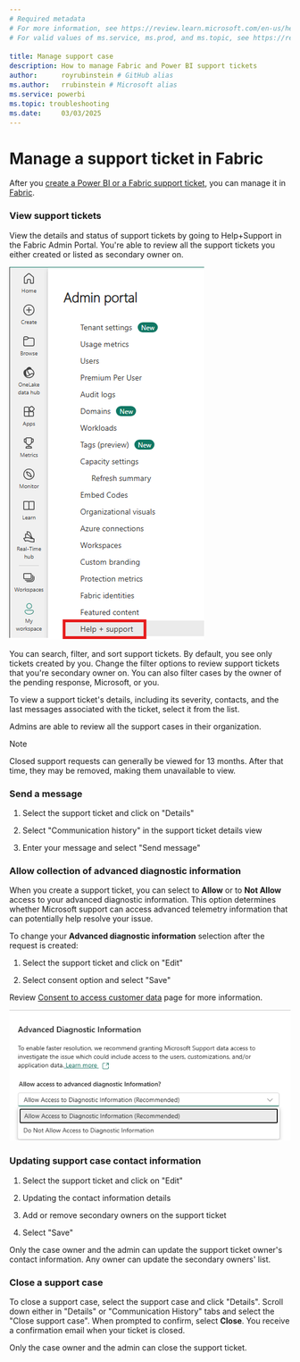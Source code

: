 ```yaml
---
# Required metadata
# For more information, see https://review.learn.microsoft.com/en-us/help/platform/learn-editor-add-metadata?branch=main
# For valid values of ms.service, ms.prod, and ms.topic, see https://review.learn.microsoft.com/en-us/help/platform/metadata-taxonomies?branch=main

title: Manage support case
description: How to manage Fabric and Power BI support tickets
author:      royrubinstein # GitHub alias
ms.author:   rrubinstein # Microsoft alias
ms.service: powerbi
ms.topic: troubleshooting
ms.date:     03/03/2025
---
```


# Manage a support ticket in Fabric

After you [create a Power BI or a Fabric support ticket](/power-bi/support/create-support-ticket), you can manage it in [Fabric](https://app.powerbi.com/admin-portal/supportCenter).

### View support tickets

View the details and status of support tickets by going to Help+Support in the Fabric Admin Portal. You're able to review all the support tickets you either created or listed as secondary owner on.

![Screenshot of the left navigation in the Admin Portal with Help+Support highlighted.](media/manage-support-ticket/help+support+admin-portal.png)

You can search, filter, and sort support tickets. By default, you see only tickets created by you. Change the filter options to review support tickets that you're secondary owner on. You can also filter cases by the owner of the pending response, Microsoft, or you. 

To view a support ticket's details, including its severity, contacts, and the last messages associated with the ticket, select it from the list. 

Admins are able to review all the support cases in their organization. 

> [!NOTE]
> Closed support requests can generally be viewed for 13 months. After that time, they may be removed, making them unavailable to view.

### Send a message

1. Select the support ticket and click on "Details"

1. Select "Communication history" in the support ticket details view

1. Enter your message and select "Send message"

### Allow collection of advanced diagnostic information

When you create a support ticket, you can select to **Allow** or to **Not Allow** access to your advanced diagnostic information. This option determines whether Microsoft support can access advanced telemetry information that can potentially help resolve your issue.

To change your **Advanced diagnostic information** selection after the request is created:

1. Select the support ticket and click on "Edit"

1. Select consent option and select "Save"

Review [Consent to access customer data](/power-bi/support/access-customer-data) page for more information.

![Screenshot of the consent change option in ticket's details.](media/manage-support-ticket/consent-to-access-data.png)

### Updating support case contact information

1. Select the support ticket and click on "Edit"

1. Updating the contact information details

1. Add or remove secondary owners on the support ticket

1. Select "Save"

Only the case owner and the admin can update the support ticket owner's contact information. Any owner can update the secondary owners' list.

### Close a support case

To close a support case, select the support case and click "Details". Scroll down either in "Details" or "Communication History" tabs and select the "Close support case". When prompted to confirm, select **Close**. You receive a confirmation email when your ticket is closed. 

Only the case owner and the admin can close the support ticket.